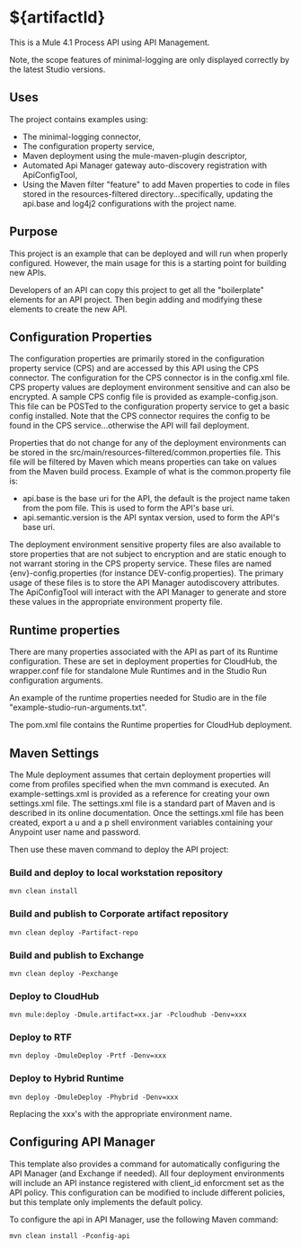 # ${artifactId}
This is a Mule 4.1 Process API using API Management. 

Note, the scope features of minimal-logging are only displayed correctly by the latest Studio versions. 

## Uses

The project contains examples using:

* The minimal-logging connector, 
* The configuration property service,
* Maven deployment using the mule-maven-plugin descriptor,
* Automated Api Manager gateway auto-discovery registration with ApiConfigTool,
* Using the Maven filter "feature" to add Maven properties to code in files stored in the resources-filtered directory...specifically, updating the api.base and log4j2 configurations with the project name.

## Purpose

This project is an example that can be deployed and will run when properly configured. However, the main usage for this is a starting point for building new APIs.

Developers of an API can copy this project to get all the "boilerplate" elements for an API project. Then begin adding and modifying these elements to create the new API. 

## Configuration Properties

The configuration properties are primarily stored in the configuration property service (CPS) and are accessed by this API using the CPS connector. The configuration for the CPS connector is in the config.xml file. CPS property values are deployment environment sensitive and can also be encrypted. A sample CPS config file is provided as example-config.json. This file can be POSTed to the configuration property service to get a basic config installed. Note that the CPS connector requires the config to be found in the CPS service...otherwise the API will fail deployment.

Properties that do not change for any of the deployment environments can be stored in the src/main/resources-filtered/common.properties file. This file will be filtered by Maven which means properties can take on values from the Maven build process. Example of what is the common.property file is:

* api.base is the base uri for the API, the default is the project name taken from the pom file. This is used to form the API's base uri.
* api.semantic.version is the API syntax version, used to form the API's base uri.

The deployment environment sensitive property files are also available to store properties that are not subject to encryption and are static enough to not warrant storing in the CPS property service. These files are named {env}-config.properties (for instance DEV-config.properties). The primary usage of these files is to store the API Manager autodiscovery attributes. The ApiConfigTool will interact with the API Manager to generate and store these values in the appropriate environment property file.


## Runtime properties

There are many properties associated with the API as part of its Runtime configuration. These are set in deployment properties for CloudHub, the wrapper.conf file for standalone Mule Runtimes and in the Studio Run configuration arguments.

An example of the runtime properties needed for Studio are in the file "example-studio-run-arguments.txt".

The pom.xml file contains the Runtime properties for CloudHub deployment.


## Maven Settings

The Mule deployment assumes that certain deployment properties will come from profiles specified when the mvn command is executed. An example-settings.xml is provided as a reference for creating your own settings.xml file. The settings.xml file is a standard part of Maven and is described in its online documentation. Once the settings.xml file has been created, export a u and a p shell environment variables containing your Anypoint user name and password. 

Then use these maven command to deploy the API project:

### Build and deploy to local workstation repository
```
mvn clean install
```

### Build and publish to Corporate artifact repository
```
mvn clean deploy -Partifact-repo
```

### Build and publish to Exchange
```
mvn clean deploy -Pexchange
```

### Deploy to CloudHub
```
mvn mule:deploy -Dmule.artifact=xx.jar -Pcloudhub -Denv=xxx
```

### Deploy to RTF
```
mvn deploy -DmuleDeploy -Prtf -Denv=xxx
```

### Deploy to Hybrid Runtime
```mvn deploy -DmuleDeploy -Phybrid -Denv=xxx```

Replacing the xxx's with the appropriate environment name.

## Configuring API Manager
This template also provides a command for automatically configuring the API Manager (and Exchange if needed). All four deployment environments will include an API instance registered with client_id enforcment set as the API policy. This configuration can be modified to include different policies, but this template only implements the default policy.

To configure the api in API Manager, use the following Maven command:

```
mvn clean install -Pconfig-api
```


